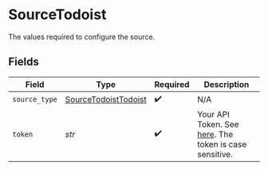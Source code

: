 # SourceTodoist

The values required to configure the source.


## Fields

| Field                                                                                                               | Type                                                                                                                | Required                                                                                                            | Description                                                                                                         |
| ------------------------------------------------------------------------------------------------------------------- | ------------------------------------------------------------------------------------------------------------------- | ------------------------------------------------------------------------------------------------------------------- | ------------------------------------------------------------------------------------------------------------------- |
| `source_type`                                                                                                       | [SourceTodoistTodoist](../../models/shared/sourcetodoisttodoist.md)                                                 | :heavy_check_mark:                                                                                                  | N/A                                                                                                                 |
| `token`                                                                                                             | *str*                                                                                                               | :heavy_check_mark:                                                                                                  | Your API Token. See <a href="https://todoist.com/app/settings/integrations/">here</a>. The token is case sensitive. |